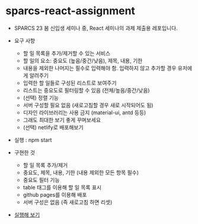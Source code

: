 # sparcs-react-assignment

- SPARCS 23 봄 신입생 세미나 중, React 세미나의 과제 제출용 레포입니다.
- 요구 사항
  - 할 일 목록을 추가/제거할 수 있는 서비스
  - 할 일의 요소: 중요도 (높음/중간/낮음), 제목, 내용, 기한
  - 내용을 제외한 나머지는 필수로 입력해야 함. 입력하지 않고 추가할 경우 유저에게 알려주기
  - 입력한 할 일들로 구성된 리스트로 보여주기
  - 리스트는 중요도로 필터링할 수 있음 (전체/높음/중간/낮음)
  - (선택) 정렬 기능
  - 서버 구성할 필요 없음 (새로고침할 경우 새로 시작되어도 됨)
  - 디자인 라이브러리는 사용 금지 (material-ui, antd 등등)
  - 그래도 최대한 보기 좋게 꾸며보세요
  - (선택) netlify로 배포해보기

- 실행 : npm start
- 구현한 것
  - 할 일 목록 추가/제거
  - 중요도, 제목, 내용, 기한 (내용 제외한 모든 항목 필수)
  - 중요도 필터 기능
  - table 태그를 이용해 할 일 목록 표시
  - github pages를 이용해 배포
  - 서버 구성은 없음 (즉 새로고침 하면 리셋)
- <a href="https://jinhyeonkwon.github.io/sparcs-react-assignment/">실행해 보기</a>
